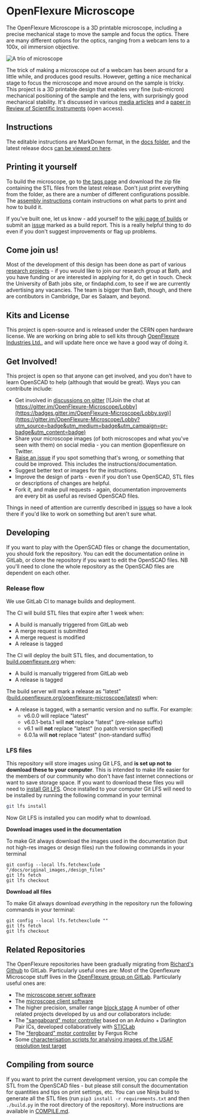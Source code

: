 # OpenFlexure Microscope
The OpenFlexure Microscope is a  3D printable microscope, including a precise mechanical stage to move the sample and focus the optics.  There are many different options for the optics, ranging from a webcam lens to a 100x, oil immersion objective.

![A trio of microscope](https://openflexure.org/assets/MicroscopeBlenderTrio.png)

The trick of making a microscope out of a webcam has been around for a little while, and produces good results.  However, getting a nice mechanical stage to focus the microscope and move around on the sample is tricky.  This project is a 3D printable design that enables very fine (sub-micron) mechanical positioning of the sample and the lens, with surprisingly good mechanical stability.  It's discussed in various [media articles](https://gitlab.com/openflexure/openflexure-microscope/wikis/Media-Articles) and a [paper in Review of Scientific Instruments](http://dx.doi.org/10.1063/1.4941068) (open access).

## Instructions
The editable instructions are MarkDown format, in the [docs folder](./docs/), and the latest release docs [can be viewed on here](https://build.openflexure.org/openflexure-microscope/latest/docs).

## Printing it yourself
To build the microscope, go to [the tags page](https://gitlab.com/openflexure/openflexure-microscope/tags) and download the zip file containing the STL files from the latest release.  Don't just print everything from the folder, as there are a number of different configurations possible.  The [assembly instructions](https://build.openflexure.org/openflexure-microscope/latest/docs) contain instructions on what parts to print and how to build it.

If you've built one, let us know - add yourself to the [wiki page of builds](https://gitlab.com/openflexure/openflexure-microscope/wikis/Assembly-Logs) or submit an [issue](https://gitlab.com/openflexure/openflexure-microscope/issues/new) marked as a build report.  This is a really helpful thing to do even if you don't suggest improvements or flag up problems.

## Come join us!
Most of the development of this design has been done as part of various [research projects](http://www.bath.ac.uk/physics/contacts/academics/richard-bowman/index.html) - if you would like to join our research group at Bath, and you have funding or are interested in applying for it, do get in touch.  Check the University of Bath jobs site, or findaphd.com, to see if we are currently advertising any vacancies.  The team is bigger than Bath, though, and there are contibutors in Cambridge, Dar es Salaam, and beyond.

## Kits and License
This project is open-source and is released under the CERN open hardware license.  We are working on bring able to sell kits through [OpenFlexure Industries Ltd.](https://www.openflexure.com/), and will update here once we have a good way of doing it.

## Get Involved!
This project is open so that anyone can get involved, and you don't have to learn OpenSCAD to help (although that would be great).  Ways you can contribute include:

* Get involved in [discussions on gitter](https://gitter.im/OpenFlexure-Microscope/Lobby) [![Join the chat at https://gitter.im/OpenFlexure-Microscope/Lobby](https://badges.gitter.im/OpenFlexure-Microscope/Lobby.svg)](https://gitter.im/OpenFlexure-Microscope/Lobby?utm_source=badge&utm_medium=badge&utm_campaign=pr-badge&utm_content=badge)
* Share your microscope images (of both microscopes and what you've seen with them) on social media - you can mention @openflexure on Twitter.
* [Raise an issue](https://gitlab.com/openflexure/openflexure-microscope/issues/) if you spot something that's wrong, or something that could be improved.  This includes the instructions/documentation.
* Suggest better text or images for the instructions.
* Improve the design of parts - even if you don't use OpenSCAD, STL files or descriptions of changes are helpful.
* Fork it, and make pull requests - again, documentation improvements are every bit as useful as revised OpenSCAD files.

Things in need of attention are currently described in [issues](https://gitlab.com/openflexure/openflexure-microscope/issues/) so have a look there if you'd like to work on something but aren't sure what.

## Developing
If you want to play with the OpenSCAD files or change the documentation, you should fork the repository.  You can edit the documentation online in GitLab, or clone the repository if you want to edit the OpenSCAD files.  NB you'll need to clone the whole repository as the OpenSCAD files are dependent on each other.

### Release flow
We use GitLab CI to manage builds and deployment. 

The CI will build STL files that expire after 1 week when:
* A build is manually triggered from GitLab web
* A merge request is submitted
* A merge request is modified
* A release is tagged

The CI will deploy the built STL files, and documentation, to [build.openflexure.org](https://build.openflexure.org/) when:
* A build is manually triggered from GitLab web
* A release is tagged

The build server will mark a release as "latest" ([build.openflexure.org/openflexure-microscope/latest](https://build.openflexure.org/openflexure-microscope/latest)) when:
* A release is tagged, with a semantic version and no suffix. For example:
  * v6.0.0 will replace "latest"
  * v6.0.1-beta.1 will **not** replace "latest" (pre-release suffix)
  * v6.1 will **not** replace "latest" (no patch version specified)
  * 6.0.1a will **not** replace "latest" (non-standard suffix)

### LFS files

This repository will store images using Git LFS, and **is set up not to download these to your computer**.  This is intended to make life easier for the members of our community who don't have fast internet connections or want to save storage space.  If you want to download these files you will need to [install Git LFS](https://git-lfs.github.com/). Once installed to your computer Git LFS will need to be installed by running the following command in your terminal
```bash
git lfs install
```

Now Git LFS is installed you can modify what to download.

**Download images used in the documentation**

To make Git always download the images used in the documentation (but not high-res images or design files) run the following commands in your terminal
```
git config --local lfs.fetchexclude "/docs/original_images,/design_files"
git lfs fetch
git lfs checkout
```

**Download all files**

To make Git always download *everything* in the repository run the following commands in your terminal:
```
git config --local lfs.fetchexclude ""
git lfs fetch
git lfs checkout
```


## Related Repositories
The OpenFlexure repositories have been gradually migrating from [Richard's Github](https://github.com/rwb27/) to GitLab.  Particularly useful ones are:
Most of the Openflexure Microscope stuff lives in the [OpenFlexure group on GitLab](https://gitlab.com/openflexure).  Particularly useful ones are:
* The [microscope server software](https://gitlab.com/openflexure/openflexure-microscope-server)
* The [microscope client software](https://gitlab.com/openflexure/openflexure-microscope-jsclient)
* The higher precision, smaller range [block stage](https://gitlab.com/openflexure/openflexure-block-stage)
A number of other related projects developed by us and our collaborators include:
* The ["sangaboard" motor controller](https://gitlab.com/bath_open_instrumentation_group/sangaboard) based on an Arduino + Darlington Pair ICs, developed collaboratively with [STICLab](http://www.sticlab.co.tz)
* The ["fergboard" motor controller](https://github.com/fr293/motor_board) by Fergus Riche
* Some [characterisation scripts for analysing images of the USAF resolution test target](https://github.com/rwb27/usaf_analysis/)

## Compiling from source
If you want to print the current development version, you can compile the STL from the OpenSCAD files - but please still consult the documentation for quantities and tips on print settings, etc.  You can use Ninja build to generate all the STL files (run ``pip3 install -r requirements.txt`` and then ``./build.py`` in the root directory of the repository).  More instructions are available in [COMPILE.md](COMPILE.md).

